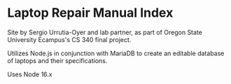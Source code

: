 # Laptop Repair Manual Index

Site by Sergio Urrutia-Oyer and lab partner, as part of Oregon State University Ecampus's CS 340 final project.

Utilizes Node.js in conjunction with MariaDB to create an editable database of laptops and their specifications.

Uses Node 16.x
